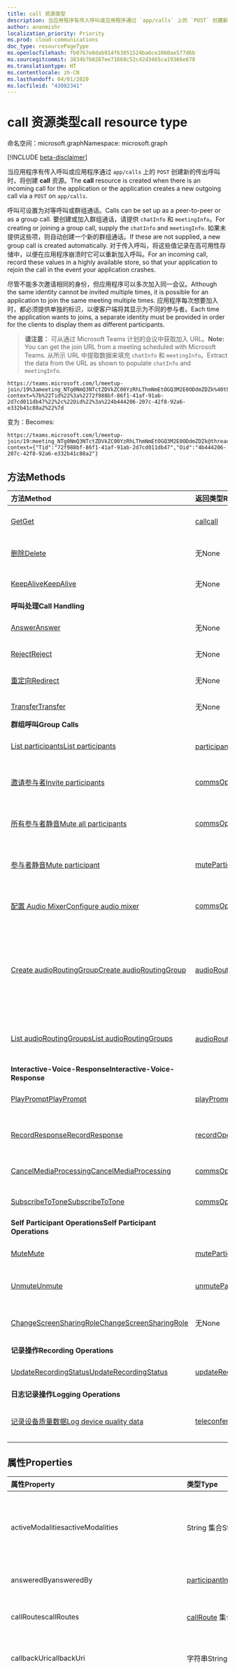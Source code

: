 ```yaml
---
title: call 资源类型
description: 当应用程序有传入呼叫或应用程序通过 `app/calls` 上的 `POST` 创建新的传出呼叫时，将创建 **call** 资源。
author: ananmishr
localization_priority: Priority
ms.prod: cloud-communications
doc_type: resourcePageType
ms.openlocfilehash: fb0767e0dab914f63051524ba6ce2860ae577d6b
ms.sourcegitcommit: 3834b7b0287ee71668c52c42d3465ca19366e678
ms.translationtype: HT
ms.contentlocale: zh-CN
ms.lasthandoff: 04/01/2020
ms.locfileid: "43082341"
---
```

# <a name="call-resource-type"></a><span data-ttu-id="5d5e5-103">call 资源类型</span><span class="sxs-lookup"><span data-stu-id="5d5e5-103">call resource type</span></span>

<span data-ttu-id="5d5e5-104">命名空间：microsoft.graph</span><span class="sxs-lookup"><span data-stu-id="5d5e5-104">Namespace: microsoft.graph</span></span>

[!INCLUDE [beta-disclaimer](../../includes/beta-disclaimer.md)]

<span data-ttu-id="5d5e5-105">当应用程序有传入呼叫或应用程序通过 `app/calls` 上的 `POST` 创建新的传出呼叫时，将创建 **call** 资源。</span><span class="sxs-lookup"><span data-stu-id="5d5e5-105">The **call** resource is created when there is an incoming call for the application or the application creates a new outgoing call via a `POST` on `app/calls`.</span></span>

<span data-ttu-id="5d5e5-106">呼叫可设置为对等呼叫或群组通话。</span><span class="sxs-lookup"><span data-stu-id="5d5e5-106">Calls can be set up as a peer-to-peer or as a group call.</span></span> <span data-ttu-id="5d5e5-107">要创建或加入群组通话，请提供 `chatInfo` 和 `meetingInfo`。</span><span class="sxs-lookup"><span data-stu-id="5d5e5-107">For creating or joining a group call, supply the `chatInfo` and `meetingInfo`.</span></span> <span data-ttu-id="5d5e5-108">如果未提供这些项，则自动创建一个新的群组通话。</span><span class="sxs-lookup"><span data-stu-id="5d5e5-108">If these are not supplied, a new group call is created automatically.</span></span> <span data-ttu-id="5d5e5-109">对于传入呼叫，将这些值记录在高可用性存储中，以便在应用程序崩溃时它可以重新加入呼叫。</span><span class="sxs-lookup"><span data-stu-id="5d5e5-109">For an incoming call, record these values in a highly available store, so that your application to rejoin the call in the event your application crashes.</span></span>

<span data-ttu-id="5d5e5-110">尽管不能多次邀请相同的身份，但应用程序可以多次加入同一会议。</span><span class="sxs-lookup"><span data-stu-id="5d5e5-110">Although the same identity cannot be invited multiple times, it is possible for an application to join the same meeting multiple times.</span></span> <span data-ttu-id="5d5e5-111">应用程序每次想要加入时，都必须提供单独的标识，以便客户端将其显示为不同的参与者。</span><span class="sxs-lookup"><span data-stu-id="5d5e5-111">Each time the application wants to joins, a separate identity must be provided in order for the clients to display them as different participants.</span></span>

> <span data-ttu-id="5d5e5-112">**请注意：** 可从通过 Microsoft Teams 计划的会议中获取加入 URL。</span><span class="sxs-lookup"><span data-stu-id="5d5e5-112">**Note:** You can get the join URL from a meeting scheduled with Microsoft Teams.</span></span> <span data-ttu-id="5d5e5-113">从所示 URL 中提取数据来填充 `chatInfo` 和 `meetingInfo`。</span><span class="sxs-lookup"><span data-stu-id="5d5e5-113">Extract the data from the URL as shown to populate `chatInfo` and `meetingInfo`.</span></span>

```http
https://teams.microsoft.com/l/meetup-join/19%3ameeting_NTg0NmQ3NTctZDVkZC00YzRhLThmNmEtOGQ3M2E0ODdmZDZk%40thread.v2/0?context=%7b%22Tid%22%3a%2272f988bf-86f1-41af-91ab-2d7cd011db47%22%2c%22Oid%22%3a%224b444206-207c-42f8-92a6-e332b41c88a2%22%7d
```
<span data-ttu-id="5d5e5-114">变为：</span><span class="sxs-lookup"><span data-stu-id="5d5e5-114">Becomes:</span></span>
```
https://teams.microsoft.com/l/meetup-join/19:meeting_NTg0NmQ3NTctZDVkZC00YzRhLThmNmEtOGQ3M2E0ODdmZDZk@thread.v2/0?context={"Tid":"72f988bf-86f1-41af-91ab-2d7cd011db47","Oid":"4b444206-207c-42f8-92a6-e332b41c88a2"}
```


## <a name="methods"></a><span data-ttu-id="5d5e5-115">方法</span><span class="sxs-lookup"><span data-stu-id="5d5e5-115">Methods</span></span>

| <span data-ttu-id="5d5e5-116">方法</span><span class="sxs-lookup"><span data-stu-id="5d5e5-116">Method</span></span>                                                             | <span data-ttu-id="5d5e5-117">返回类型</span><span class="sxs-lookup"><span data-stu-id="5d5e5-117">Return Type</span></span>                                                 | <span data-ttu-id="5d5e5-118">说明</span><span class="sxs-lookup"><span data-stu-id="5d5e5-118">Description</span></span>                                                                     |
|:-------------------------------------------------------------------|:------------------------------------------------------------|:--------------------------------------------------------------------------------|
| [<span data-ttu-id="5d5e5-119">Get</span><span class="sxs-lookup"><span data-stu-id="5d5e5-119">Get</span></span>](../api/call-get.md)                                     | [<span data-ttu-id="5d5e5-120">call</span><span class="sxs-lookup"><span data-stu-id="5d5e5-120">call</span></span>](call.md)                                             | <span data-ttu-id="5d5e5-121">读取 **call** 对象的属性。</span><span class="sxs-lookup"><span data-stu-id="5d5e5-121">Read properties of the **call** object.</span></span>                                         |
| [<span data-ttu-id="5d5e5-122">删除</span><span class="sxs-lookup"><span data-stu-id="5d5e5-122">Delete</span></span>](../api/call-delete.md)                                    | <span data-ttu-id="5d5e5-123">无</span><span class="sxs-lookup"><span data-stu-id="5d5e5-123">None</span></span>                                                            | <span data-ttu-id="5d5e5-124">删除或挂断活动**呼叫**。</span><span class="sxs-lookup"><span data-stu-id="5d5e5-124">Delete or Hang-up an active **call**.</span></span>                                           |
| [<span data-ttu-id="5d5e5-125">KeepAlive</span><span class="sxs-lookup"><span data-stu-id="5d5e5-125">KeepAlive</span></span>](../api/call-keepalive.md)                             | <span data-ttu-id="5d5e5-126">无</span><span class="sxs-lookup"><span data-stu-id="5d5e5-126">None</span></span>                                                  | <span data-ttu-id="5d5e5-127">确保通话不中断。</span><span class="sxs-lookup"><span data-stu-id="5d5e5-127">Ensure that the call remains active.</span></span>
| <span data-ttu-id="5d5e5-128">**呼叫处理**</span><span class="sxs-lookup"><span data-stu-id="5d5e5-128">**Call Handling**</span></span>                                                  |                                                        |                                                                                 |
| [<span data-ttu-id="5d5e5-129">Answer</span><span class="sxs-lookup"><span data-stu-id="5d5e5-129">Answer</span></span>](../api/call-answer.md)                                    | <span data-ttu-id="5d5e5-130">无</span><span class="sxs-lookup"><span data-stu-id="5d5e5-130">None</span></span>                                                            | <span data-ttu-id="5d5e5-131">应答传入呼叫。</span><span class="sxs-lookup"><span data-stu-id="5d5e5-131">Answer an incoming call.</span></span>                                                        |
| [<span data-ttu-id="5d5e5-132">Reject</span><span class="sxs-lookup"><span data-stu-id="5d5e5-132">Reject</span></span>](../api/call-reject.md)                                    | <span data-ttu-id="5d5e5-133">无</span><span class="sxs-lookup"><span data-stu-id="5d5e5-133">None</span></span>                                                            | <span data-ttu-id="5d5e5-134">拒绝传入呼叫。</span><span class="sxs-lookup"><span data-stu-id="5d5e5-134">Reject an incoming call.</span></span>                                                        |
| [<span data-ttu-id="5d5e5-135">重定向</span><span class="sxs-lookup"><span data-stu-id="5d5e5-135">Redirect</span></span>](../api/call-redirect.md)                                | <span data-ttu-id="5d5e5-136">无</span><span class="sxs-lookup"><span data-stu-id="5d5e5-136">None</span></span>                                                            | <span data-ttu-id="5d5e5-137">重定向传入呼叫。</span><span class="sxs-lookup"><span data-stu-id="5d5e5-137">Redirect an incoming call.</span></span>                                                      |
| [<span data-ttu-id="5d5e5-138">Transfer</span><span class="sxs-lookup"><span data-stu-id="5d5e5-138">Transfer</span></span>](../api/call-transfer.md)                                | <span data-ttu-id="5d5e5-139">无</span><span class="sxs-lookup"><span data-stu-id="5d5e5-139">None</span></span>                                                            | <span data-ttu-id="5d5e5-140">转接呼叫</span><span class="sxs-lookup"><span data-stu-id="5d5e5-140">Transfer a call</span></span>                                                                 |
| <span data-ttu-id="5d5e5-141">**群组呼叫**</span><span class="sxs-lookup"><span data-stu-id="5d5e5-141">**Group Calls**</span></span>                                                    |                                                             |                                                                            |
| [<span data-ttu-id="5d5e5-142">List participants</span><span class="sxs-lookup"><span data-stu-id="5d5e5-142">List participants</span></span>](../api/call-list-participants.md)              | <span data-ttu-id="5d5e5-143">[participant](participant.md) 集合</span><span class="sxs-lookup"><span data-stu-id="5d5e5-143">[participant](participant.md) collection</span></span>                    | <span data-ttu-id="5d5e5-144">获取参与者对象集合。</span><span class="sxs-lookup"><span data-stu-id="5d5e5-144">Get a participant object collection.</span></span>                                            |
| [<span data-ttu-id="5d5e5-145">邀请参与者</span><span class="sxs-lookup"><span data-stu-id="5d5e5-145">Invite participants</span></span>](../api/participant-invite.md)                | [<span data-ttu-id="5d5e5-146">commsOperation</span><span class="sxs-lookup"><span data-stu-id="5d5e5-146">commsOperation</span></span>](commsoperation.md)                         | <span data-ttu-id="5d5e5-147">邀请参与者加入活动呼叫。</span><span class="sxs-lookup"><span data-stu-id="5d5e5-147">Invite participants to the active call.</span></span>                                         |
| [<span data-ttu-id="5d5e5-148">所有参与者静音</span><span class="sxs-lookup"><span data-stu-id="5d5e5-148">Mute all participants</span></span>](../api/participant-muteall.md)             | [<span data-ttu-id="5d5e5-149">commsOperation</span><span class="sxs-lookup"><span data-stu-id="5d5e5-149">commsOperation</span></span>](commsoperation.md)                         | <span data-ttu-id="5d5e5-150">将呼叫中的所有参与者设为静音。</span><span class="sxs-lookup"><span data-stu-id="5d5e5-150">Mute all participants in the call.</span></span>                                              |
| [<span data-ttu-id="5d5e5-151">参与者静音</span><span class="sxs-lookup"><span data-stu-id="5d5e5-151">Mute participant</span></span>](../api/participant-mute.md)                     | [<span data-ttu-id="5d5e5-152">muteParticipantOperation</span><span class="sxs-lookup"><span data-stu-id="5d5e5-152">muteParticipantOperation</span></span>](muteparticipantoperation.md)     | <span data-ttu-id="5d5e5-153">群组通话中参与者静音。</span><span class="sxs-lookup"><span data-stu-id="5d5e5-153">Mute a participant in the group call.</span></span>                                           |
| [<span data-ttu-id="5d5e5-154">配置 Audio Mixer</span><span class="sxs-lookup"><span data-stu-id="5d5e5-154">Configure audio mixer</span></span>](../api/participant-configuremixer.md)      | [<span data-ttu-id="5d5e5-155">commsOperation</span><span class="sxs-lookup"><span data-stu-id="5d5e5-155">commsOperation</span></span>](commsoperation.md)                         | <span data-ttu-id="5d5e5-156">在多方对话中配置音频。</span><span class="sxs-lookup"><span data-stu-id="5d5e5-156">Configure audio in multiparty conversation.</span></span>                                     |
| [<span data-ttu-id="5d5e5-157">Create audioRoutingGroup</span><span class="sxs-lookup"><span data-stu-id="5d5e5-157">Create audioRoutingGroup</span></span>](../api/call-post-audioroutinggroups.md) | [<span data-ttu-id="5d5e5-158">audioRoutingGroup</span><span class="sxs-lookup"><span data-stu-id="5d5e5-158">audioRoutingGroup</span></span>](audioroutinggroup.md)                   | <span data-ttu-id="5d5e5-159">通过发布到 audioRoutingGroups 集合创建一个新的 audioRoutingGroup。</span><span class="sxs-lookup"><span data-stu-id="5d5e5-159">Create a new audioRoutingGroup by posting to the audioRoutingGroups collection.</span></span> |
| [<span data-ttu-id="5d5e5-160">List audioRoutingGroups</span><span class="sxs-lookup"><span data-stu-id="5d5e5-160">List audioRoutingGroups</span></span>](../api/call-list-audioroutinggroups.md)  | <span data-ttu-id="5d5e5-161">[audioRoutingGroup](audioroutinggroup.md) 集合</span><span class="sxs-lookup"><span data-stu-id="5d5e5-161">[audioRoutingGroup](audioroutinggroup.md) collection</span></span>        | <span data-ttu-id="5d5e5-162">获取 audioRoutingGroup 对象集合。</span><span class="sxs-lookup"><span data-stu-id="5d5e5-162">Get a audioRoutingGroup object collection.</span></span>                                      |
| <span data-ttu-id="5d5e5-163">**Interactive-Voice-Response**</span><span class="sxs-lookup"><span data-stu-id="5d5e5-163">**Interactive-Voice-Response**</span></span>                                     |                                                             |                                                                                 |
| [<span data-ttu-id="5d5e5-164">PlayPrompt</span><span class="sxs-lookup"><span data-stu-id="5d5e5-164">PlayPrompt</span></span>](../api/call-playprompt.md)                            | [<span data-ttu-id="5d5e5-165">playPromptOperation</span><span class="sxs-lookup"><span data-stu-id="5d5e5-165">playPromptOperation</span></span>](playpromptoperation.md)               | <span data-ttu-id="5d5e5-166">在呼叫中播放提示。</span><span class="sxs-lookup"><span data-stu-id="5d5e5-166">Play prompt in the call.</span></span>                                                        |
| [<span data-ttu-id="5d5e5-167">RecordResponse</span><span class="sxs-lookup"><span data-stu-id="5d5e5-167">RecordResponse</span></span>](../api/call-record.md)                            | [<span data-ttu-id="5d5e5-168">recordOperation</span><span class="sxs-lookup"><span data-stu-id="5d5e5-168">recordOperation</span></span>](recordoperation.md)                       | <span data-ttu-id="5d5e5-169">录制来自呼叫方的简短音频回复。</span><span class="sxs-lookup"><span data-stu-id="5d5e5-169">Records a short audio response from the caller.</span></span>                                        |
| [<span data-ttu-id="5d5e5-170">CancelMediaProcessing</span><span class="sxs-lookup"><span data-stu-id="5d5e5-170">CancelMediaProcessing</span></span>](../api/call-cancelmediaprocessing.md)      | [<span data-ttu-id="5d5e5-171">commsOperation</span><span class="sxs-lookup"><span data-stu-id="5d5e5-171">commsOperation</span></span>](commsoperation.md)                         | <span data-ttu-id="5d5e5-172">取消媒体处理。</span><span class="sxs-lookup"><span data-stu-id="5d5e5-172">Cancel media processing.</span></span>                                                        |
| [<span data-ttu-id="5d5e5-173">SubscribeToTone</span><span class="sxs-lookup"><span data-stu-id="5d5e5-173">SubscribeToTone</span></span>](../api/call-subscribetotone.md)                  | [<span data-ttu-id="5d5e5-174">commsOperation</span><span class="sxs-lookup"><span data-stu-id="5d5e5-174">commsOperation</span></span>](commsoperation.md)                         | <span data-ttu-id="5d5e5-175">订阅 DTMF 音。</span><span class="sxs-lookup"><span data-stu-id="5d5e5-175">Subscribe to DTMF tones.</span></span>                                                        |
| <span data-ttu-id="5d5e5-176">**Self Participant Operations**</span><span class="sxs-lookup"><span data-stu-id="5d5e5-176">**Self Participant Operations**</span></span>                                    |                                                             |                                                                                 |
| [<span data-ttu-id="5d5e5-177">Mute</span><span class="sxs-lookup"><span data-stu-id="5d5e5-177">Mute</span></span>](../api/call-mute.md)                                        | [<span data-ttu-id="5d5e5-178">muteParticipantOperation</span><span class="sxs-lookup"><span data-stu-id="5d5e5-178">muteParticipantOperation</span></span>](muteparticipantoperation.md)     | <span data-ttu-id="5d5e5-179">在呼叫中将自己设为静音。</span><span class="sxs-lookup"><span data-stu-id="5d5e5-179">Mute self in the call.</span></span>                                                          |
| [<span data-ttu-id="5d5e5-180">Unmute</span><span class="sxs-lookup"><span data-stu-id="5d5e5-180">Unmute</span></span>](../api/call-unmute.md)                                    | [<span data-ttu-id="5d5e5-181">unmuteParticipantOperation</span><span class="sxs-lookup"><span data-stu-id="5d5e5-181">unmuteParticipantOperation</span></span>](unmuteparticipantoperation.md) | <span data-ttu-id="5d5e5-182">在呼叫中将自己取消静音。</span><span class="sxs-lookup"><span data-stu-id="5d5e5-182">Unmute self in the call.</span></span>                                                        |
| [<span data-ttu-id="5d5e5-183">ChangeScreenSharingRole</span><span class="sxs-lookup"><span data-stu-id="5d5e5-183">ChangeScreenSharingRole</span></span>](../api/call-changescreensharingrole.md)  | <span data-ttu-id="5d5e5-184">无</span><span class="sxs-lookup"><span data-stu-id="5d5e5-184">None</span></span>                                                        | <span data-ttu-id="5d5e5-185">在呼叫中开始和停止共享屏幕。</span><span class="sxs-lookup"><span data-stu-id="5d5e5-185">Start and stop sharing screen in the call.</span></span>                                      |
| <span data-ttu-id="5d5e5-186">**记录操作**</span><span class="sxs-lookup"><span data-stu-id="5d5e5-186">**Recording Operations**</span></span>                                           |                                                             |                                              |
| [<span data-ttu-id="5d5e5-187">UpdateRecordingStatus</span><span class="sxs-lookup"><span data-stu-id="5d5e5-187">UpdateRecordingStatus</span></span>](../api/call-updaterecordingstatus.md)      | [<span data-ttu-id="5d5e5-188">updateRecordingStatusOperation</span><span class="sxs-lookup"><span data-stu-id="5d5e5-188">updateRecordingStatusOperation</span></span>](updateRecordingStatusOperation.md)               | <span data-ttu-id="5d5e5-189">更新记录状态。</span><span class="sxs-lookup"><span data-stu-id="5d5e5-189">Updates the recording status.</span></span>                      |
| <span data-ttu-id="5d5e5-190">**日志记录操作**</span><span class="sxs-lookup"><span data-stu-id="5d5e5-190">**Logging Operations**</span></span>                                           |                                                             |                                              |
| [<span data-ttu-id="5d5e5-191">记录设备质量数据</span><span class="sxs-lookup"><span data-stu-id="5d5e5-191">Log device quality data</span></span>](../api/call-logteleconferencedevicequality.md)| [<span data-ttu-id="5d5e5-192">teleconferenceDeviceQuality</span><span class="sxs-lookup"><span data-stu-id="5d5e5-192">teleconferenceDeviceQuality</span></span>](teleconferencedevicequality.md) | <span data-ttu-id="5d5e5-193">记录视频电话会议设备质量数据。</span><span class="sxs-lookup"><span data-stu-id="5d5e5-193">Log video teleconferencing device quality data.</span></span>|

## <a name="properties"></a><span data-ttu-id="5d5e5-194">属性</span><span class="sxs-lookup"><span data-stu-id="5d5e5-194">Properties</span></span>

| <span data-ttu-id="5d5e5-195">属性</span><span class="sxs-lookup"><span data-stu-id="5d5e5-195">Property</span></span>            | <span data-ttu-id="5d5e5-196">类型</span><span class="sxs-lookup"><span data-stu-id="5d5e5-196">Type</span></span>                                                                                                   | <span data-ttu-id="5d5e5-197">说明</span><span class="sxs-lookup"><span data-stu-id="5d5e5-197">Description</span></span>                                                                                                                                                                                         |
| :------------------ | :------------------------------------------------------------------------------------------------------| :-------------------------------------------------------------------------------------------------------------------------------------------------------------------------------------------------- |
| <span data-ttu-id="5d5e5-198">activeModalities</span><span class="sxs-lookup"><span data-stu-id="5d5e5-198">activeModalities</span></span>    | <span data-ttu-id="5d5e5-199">String 集合</span><span class="sxs-lookup"><span data-stu-id="5d5e5-199">String Collection</span></span>                                                                                      | <span data-ttu-id="5d5e5-200">活动模态的列表。</span><span class="sxs-lookup"><span data-stu-id="5d5e5-200">The list of active modalities.</span></span> <span data-ttu-id="5d5e5-201">可取值为：`unknown`、`audio`、`video`、`videoBasedScreenSharing`、`data`。</span><span class="sxs-lookup"><span data-stu-id="5d5e5-201">Possible values are: `unknown`, `audio`, `video`, `videoBasedScreenSharing`, `data`.</span></span> <span data-ttu-id="5d5e5-202">只读。</span><span class="sxs-lookup"><span data-stu-id="5d5e5-202">Read-only.</span></span>                                                    |
| <span data-ttu-id="5d5e5-203">answeredBy</span><span class="sxs-lookup"><span data-stu-id="5d5e5-203">answeredBy</span></span>          | [<span data-ttu-id="5d5e5-204">participantInfo</span><span class="sxs-lookup"><span data-stu-id="5d5e5-204">participantInfo</span></span>](participantinfo.md)                                                                  | <span data-ttu-id="5d5e5-205">已应答呼叫的参与者。</span><span class="sxs-lookup"><span data-stu-id="5d5e5-205">The participant that answered the call.</span></span> <span data-ttu-id="5d5e5-206">只读。</span><span class="sxs-lookup"><span data-stu-id="5d5e5-206">Read-only.</span></span>                                                                                                                                |
| <span data-ttu-id="5d5e5-207">callRoutes</span><span class="sxs-lookup"><span data-stu-id="5d5e5-207">callRoutes</span></span>          | <span data-ttu-id="5d5e5-208">[callRoute](callroute.md) 集合</span><span class="sxs-lookup"><span data-stu-id="5d5e5-208">[callRoute](callroute.md) collection</span></span>                                                                   | <span data-ttu-id="5d5e5-209">有关如何重定向呼叫的路由信息。</span><span class="sxs-lookup"><span data-stu-id="5d5e5-209">The routing information on how the call was retargeted.</span></span> <span data-ttu-id="5d5e5-210">只读。</span><span class="sxs-lookup"><span data-stu-id="5d5e5-210">Read-only.</span></span>                                                                                                                |
| <span data-ttu-id="5d5e5-211">callbackUri</span><span class="sxs-lookup"><span data-stu-id="5d5e5-211">callbackUri</span></span>         | <span data-ttu-id="5d5e5-212">字符串</span><span class="sxs-lookup"><span data-stu-id="5d5e5-212">String</span></span>                                                                                                 | <span data-ttu-id="5d5e5-213">用于传递回调的回调 URL。</span><span class="sxs-lookup"><span data-stu-id="5d5e5-213">The callback URL on which callbacks will be delivered.</span></span> <span data-ttu-id="5d5e5-214">必须是 `https`。</span><span class="sxs-lookup"><span data-stu-id="5d5e5-214">Must be `https`.</span></span>                                                                                                                               |
| <span data-ttu-id="5d5e5-215">callChainId</span><span class="sxs-lookup"><span data-stu-id="5d5e5-215">callChainId</span></span>         | <span data-ttu-id="5d5e5-216">String</span><span class="sxs-lookup"><span data-stu-id="5d5e5-216">String</span></span>                                                                                                 | <span data-ttu-id="5d5e5-217">一个针对会议中所有参与者的通话的唯一标识符，或一个针对 P2P 通话中两位参与者的通话的唯一标识符。</span><span class="sxs-lookup"><span data-stu-id="5d5e5-217">A unique identifier for all the participant calls in a conference or a unique identifier for two participant calls in a P2P call.</span></span>  <span data-ttu-id="5d5e5-218">需要从 `Microsoft.Graph.Call.CallChainId` 复制它。</span><span class="sxs-lookup"><span data-stu-id="5d5e5-218">This needs to be copied over from `Microsoft.Graph.Call.CallChainId`.</span></span> |
| <span data-ttu-id="5d5e5-219">chatInfo</span><span class="sxs-lookup"><span data-stu-id="5d5e5-219">chatInfo</span></span>            | [<span data-ttu-id="5d5e5-220">chatInfo</span><span class="sxs-lookup"><span data-stu-id="5d5e5-220">chatInfo</span></span>](chatinfo.md)                                                                                | <span data-ttu-id="5d5e5-221">聊天信息。</span><span class="sxs-lookup"><span data-stu-id="5d5e5-221">The chat information.</span></span> <span data-ttu-id="5d5e5-222">会议情境所需的信息。</span><span class="sxs-lookup"><span data-stu-id="5d5e5-222">Required information for meeting scenarios.</span></span>                                                                                                                                |
| <span data-ttu-id="5d5e5-223">direction</span><span class="sxs-lookup"><span data-stu-id="5d5e5-223">direction</span></span>           | <span data-ttu-id="5d5e5-224">String</span><span class="sxs-lookup"><span data-stu-id="5d5e5-224">String</span></span>                                                                                                 | <span data-ttu-id="5d5e5-225">呼叫的方向。</span><span class="sxs-lookup"><span data-stu-id="5d5e5-225">The direction of the call.</span></span> <span data-ttu-id="5d5e5-226">可取值为 `incoming` 或 `outgoing`。</span><span class="sxs-lookup"><span data-stu-id="5d5e5-226">The possible value are `incoming` or `outgoing`.</span></span> <span data-ttu-id="5d5e5-227">只读。</span><span class="sxs-lookup"><span data-stu-id="5d5e5-227">Read-only.</span></span>                                                                                            |
| <span data-ttu-id="5d5e5-228">id</span><span class="sxs-lookup"><span data-stu-id="5d5e5-228">id</span></span>                  | <span data-ttu-id="5d5e5-229">字符串</span><span class="sxs-lookup"><span data-stu-id="5d5e5-229">String</span></span>                                                                                                 | <span data-ttu-id="5d5e5-230">来电显示。只读。</span><span class="sxs-lookup"><span data-stu-id="5d5e5-230">The call id. Read-only.</span></span>                                                                                                                                                                        |
| <span data-ttu-id="5d5e5-231">incomingContext</span><span class="sxs-lookup"><span data-stu-id="5d5e5-231">incomingContext</span></span>     | [<span data-ttu-id="5d5e5-232">incomingContext</span><span class="sxs-lookup"><span data-stu-id="5d5e5-232">incomingContext</span></span>](incomingcontext.md)                                                                  | <span data-ttu-id="5d5e5-233">与来电相关的上下文。</span><span class="sxs-lookup"><span data-stu-id="5d5e5-233">The context associated with an incoming call.</span></span> <span data-ttu-id="5d5e5-234">只读。</span><span class="sxs-lookup"><span data-stu-id="5d5e5-234">Read-only.</span></span> <span data-ttu-id="5d5e5-235">由服务器生成。</span><span class="sxs-lookup"><span data-stu-id="5d5e5-235">Server generated.</span></span>                                                                                                                                |
| <span data-ttu-id="5d5e5-236">mediaConfig</span><span class="sxs-lookup"><span data-stu-id="5d5e5-236">mediaConfig</span></span>         | <span data-ttu-id="5d5e5-237">[appHostedMediaConfig](apphostedmediaconfig.md) 或 [serviceHostedMediaConfig](servicehostedmediaconfig.md)</span><span class="sxs-lookup"><span data-stu-id="5d5e5-237">[appHostedMediaConfig](apphostedmediaconfig.md) or [serviceHostedMediaConfig](servicehostedmediaconfig.md)</span></span> | <span data-ttu-id="5d5e5-238">媒体配置。</span><span class="sxs-lookup"><span data-stu-id="5d5e5-238">The media configuration.</span></span> <span data-ttu-id="5d5e5-239">创建对等呼叫或加入会议所需的信息。</span><span class="sxs-lookup"><span data-stu-id="5d5e5-239">Required information for creating peer to peer calls or joining meetings.</span></span>                                                                        |
| <span data-ttu-id="5d5e5-240">mediaState</span><span class="sxs-lookup"><span data-stu-id="5d5e5-240">mediaState</span></span>          | [<span data-ttu-id="5d5e5-241">callMediaState</span><span class="sxs-lookup"><span data-stu-id="5d5e5-241">callMediaState</span></span>](callmediastate.md)                                                                    | <span data-ttu-id="5d5e5-242">只读。</span><span class="sxs-lookup"><span data-stu-id="5d5e5-242">Read-only.</span></span> <span data-ttu-id="5d5e5-243">通话媒体状态。</span><span class="sxs-lookup"><span data-stu-id="5d5e5-243">The call media state.</span></span> |
| <span data-ttu-id="5d5e5-244">meetingCapability</span><span class="sxs-lookup"><span data-stu-id="5d5e5-244">meetingCapability</span></span>   | [<span data-ttu-id="5d5e5-245">meetingCapability</span><span class="sxs-lookup"><span data-stu-id="5d5e5-245">meetingCapability</span></span>](meetingcapability.md)                                                              | <span data-ttu-id="5d5e5-246">包含会议功能。</span><span class="sxs-lookup"><span data-stu-id="5d5e5-246">Contains the capabilities of a meeting.</span></span> <span data-ttu-id="5d5e5-247">只读。</span><span class="sxs-lookup"><span data-stu-id="5d5e5-247">Read-only.</span></span>                                                                                                       |
| <span data-ttu-id="5d5e5-248">meetingInfo</span><span class="sxs-lookup"><span data-stu-id="5d5e5-248">meetingInfo</span></span>         | <span data-ttu-id="5d5e5-249">[organizerMeetingInfo](organizermeetinginfo.md) 或 [tokenMeetingInfo](tokenmeetinginfo.md)</span><span class="sxs-lookup"><span data-stu-id="5d5e5-249">[organizerMeetingInfo](organizermeetinginfo.md) or [tokenMeetingInfo](tokenmeetinginfo.md)</span></span>             | <span data-ttu-id="5d5e5-250">会议信息。</span><span class="sxs-lookup"><span data-stu-id="5d5e5-250">The meeting information.</span></span> <span data-ttu-id="5d5e5-251">会议情境所需的信息。</span><span class="sxs-lookup"><span data-stu-id="5d5e5-251">Required information for meeting scenarios.</span></span>                                                                                                              |
| <span data-ttu-id="5d5e5-252">myParticipantId</span><span class="sxs-lookup"><span data-stu-id="5d5e5-252">myParticipantId</span></span>     | <span data-ttu-id="5d5e5-253">String</span><span class="sxs-lookup"><span data-stu-id="5d5e5-253">String</span></span>                                                                                                 | <span data-ttu-id="5d5e5-254">只读。</span><span class="sxs-lookup"><span data-stu-id="5d5e5-254">Read-only.</span></span>                                                                                                                                                                        |
| <span data-ttu-id="5d5e5-255">requestedModalities</span><span class="sxs-lookup"><span data-stu-id="5d5e5-255">requestedModalities</span></span> | <span data-ttu-id="5d5e5-256">String 集合</span><span class="sxs-lookup"><span data-stu-id="5d5e5-256">String collection</span></span>                                                                                      | <span data-ttu-id="5d5e5-257">请求模态的列表。</span><span class="sxs-lookup"><span data-stu-id="5d5e5-257">The list of requested modalities.</span></span> | <span data-ttu-id="5d5e5-258">可取值为：`unknown`、`audio`、`video`、`videoBasedScreenSharing`、`data`。</span><span class="sxs-lookup"><span data-stu-id="5d5e5-258">Possible values are: `unknown`, `audio`, `video`, `videoBasedScreenSharing`, `data`.</span></span>                                                                            |
| <span data-ttu-id="5d5e5-259">resultInfo</span><span class="sxs-lookup"><span data-stu-id="5d5e5-259">resultInfo</span></span>          | [<span data-ttu-id="5d5e5-260">resultInfo</span><span class="sxs-lookup"><span data-stu-id="5d5e5-260">resultInfo</span></span>](resultinfo.md)                                                                            | <span data-ttu-id="5d5e5-261">结果信息。</span><span class="sxs-lookup"><span data-stu-id="5d5e5-261">The result information.</span></span> <span data-ttu-id="5d5e5-262">例如，可以保留终止原因。</span><span class="sxs-lookup"><span data-stu-id="5d5e5-262">For example can hold termination reason.</span></span> <span data-ttu-id="5d5e5-263">只读。</span><span class="sxs-lookup"><span data-stu-id="5d5e5-263">Read-only.</span></span>                                                                                                        |
| <span data-ttu-id="5d5e5-264">ringingTimeoutInSeconds</span><span class="sxs-lookup"><span data-stu-id="5d5e5-264">ringingTimeoutInSeconds</span></span> | <span data-ttu-id="5d5e5-265">Int32</span><span class="sxs-lookup"><span data-stu-id="5d5e5-265">Int32</span></span>                                                                                              | <span data-ttu-id="5d5e5-266">传出对等呼叫的以秒为单位的响铃超时。</span><span class="sxs-lookup"><span data-stu-id="5d5e5-266">Ringing timeout in seconds for outgoing peer to peer calls.</span></span> <span data-ttu-id="5d5e5-267">此属性的最大值为 115 秒。</span><span class="sxs-lookup"><span data-stu-id="5d5e5-267">The max value for this attribute is 115 seconds.</span></span>                                                                                        |
| <span data-ttu-id="5d5e5-268">routingPolicies</span><span class="sxs-lookup"><span data-stu-id="5d5e5-268">routingPolicies</span></span>     | <span data-ttu-id="5d5e5-269">String collection</span><span class="sxs-lookup"><span data-stu-id="5d5e5-269">String collection</span></span>                                                                                      | <span data-ttu-id="5d5e5-270">此属性仅适用于对等呼叫。</span><span class="sxs-lookup"><span data-stu-id="5d5e5-270">This property is applicable for peer to peer calls only.</span></span> <span data-ttu-id="5d5e5-271">可取值为：`none`、`noMissedCall`、`disableForwardingExceptPhone`、`disableForwarding`、`preferSkypeForBusiness`。</span><span class="sxs-lookup"><span data-stu-id="5d5e5-271">Possible values are: `none`, `noMissedCall`, `disableForwardingExceptPhone`, `disableForwarding`, `preferSkypeForBusiness`.</span></span>                                                                                                   |
| <span data-ttu-id="5d5e5-272">source</span><span class="sxs-lookup"><span data-stu-id="5d5e5-272">source</span></span>              | [<span data-ttu-id="5d5e5-273">participantInfo</span><span class="sxs-lookup"><span data-stu-id="5d5e5-273">participantInfo</span></span>](participantinfo.md)                                                                  | <span data-ttu-id="5d5e5-274">呼叫的发起方。</span><span class="sxs-lookup"><span data-stu-id="5d5e5-274">The originator of the call.</span></span>                                                                                                                                                                         |
| <span data-ttu-id="5d5e5-275">state</span><span class="sxs-lookup"><span data-stu-id="5d5e5-275">state</span></span>               | <span data-ttu-id="5d5e5-276">String</span><span class="sxs-lookup"><span data-stu-id="5d5e5-276">String</span></span>                                                                                                 | <span data-ttu-id="5d5e5-277">呼叫状态。</span><span class="sxs-lookup"><span data-stu-id="5d5e5-277">The call state.</span></span> <span data-ttu-id="5d5e5-278">可取值为：`incoming`、`establishing`、`ringing`、`established`、`hold`、`transferring`、`transferAccepted`、`redirecting`、`terminating`、`terminated`。</span><span class="sxs-lookup"><span data-stu-id="5d5e5-278">Possible values are: `incoming`, `establishing`, `ringing`, `established`, `hold`, `transferring`, `transferAccepted`, `redirecting`, `terminating`, `terminated`.</span></span> <span data-ttu-id="5d5e5-279">只读。</span><span class="sxs-lookup"><span data-stu-id="5d5e5-279">Read-only.</span></span>                          |
| <span data-ttu-id="5d5e5-280">subject</span><span class="sxs-lookup"><span data-stu-id="5d5e5-280">subject</span></span>             | <span data-ttu-id="5d5e5-281">String</span><span class="sxs-lookup"><span data-stu-id="5d5e5-281">String</span></span>                                                                                                 | <span data-ttu-id="5d5e5-282">对话的主题。</span><span class="sxs-lookup"><span data-stu-id="5d5e5-282">The subject of the conversation.</span></span>                                                                                                                                                                    |
| <span data-ttu-id="5d5e5-283">targets</span><span class="sxs-lookup"><span data-stu-id="5d5e5-283">targets</span></span>             | <span data-ttu-id="5d5e5-284">[invitationParticipantInfo](participantinfo.md) 集合</span><span class="sxs-lookup"><span data-stu-id="5d5e5-284">[invitationParticipantInfo](participantinfo.md) collection</span></span>                                             | <span data-ttu-id="5d5e5-285">呼叫的目标。</span><span class="sxs-lookup"><span data-stu-id="5d5e5-285">The targets of the call.</span></span> <span data-ttu-id="5d5e5-286">创建对等呼叫所需的信息。</span><span class="sxs-lookup"><span data-stu-id="5d5e5-286">Required information for creating peer to peer call.</span></span>                                                                                                            |
| <span data-ttu-id="5d5e5-287">tenantId</span><span class="sxs-lookup"><span data-stu-id="5d5e5-287">tenantId</span></span>            | <span data-ttu-id="5d5e5-288">字符串</span><span class="sxs-lookup"><span data-stu-id="5d5e5-288">String</span></span>                                                                                                 | <span data-ttu-id="5d5e5-289">只读。</span><span class="sxs-lookup"><span data-stu-id="5d5e5-289">Read-only.</span></span> <span data-ttu-id="5d5e5-290">`tenantId` 在 Azure Active Directory 中。</span><span class="sxs-lookup"><span data-stu-id="5d5e5-290">`tenantId` in Azure Active Directory.</span></span>                                                                                                                        |
| <span data-ttu-id="5d5e5-291">terminationReason</span><span class="sxs-lookup"><span data-stu-id="5d5e5-291">terminationReason</span></span>   | <span data-ttu-id="5d5e5-292">String</span><span class="sxs-lookup"><span data-stu-id="5d5e5-292">String</span></span>                                                                                                 | <span data-ttu-id="5d5e5-293">只读。</span><span class="sxs-lookup"><span data-stu-id="5d5e5-293">Read-only.</span></span>                                                                                                                                                                       |
| <span data-ttu-id="5d5e5-294">toneInfo</span><span class="sxs-lookup"><span data-stu-id="5d5e5-294">toneInfo</span></span>            | [<span data-ttu-id="5d5e5-295">toneInfo</span><span class="sxs-lookup"><span data-stu-id="5d5e5-295">toneInfo</span></span>](toneinfo.md)                                                                                | <span data-ttu-id="5d5e5-296">只读。</span><span class="sxs-lookup"><span data-stu-id="5d5e5-296">Read-only.</span></span>                                                                                                                                                                        |

## <a name="relationships"></a><span data-ttu-id="5d5e5-297">关系</span><span class="sxs-lookup"><span data-stu-id="5d5e5-297">Relationships</span></span>

| <span data-ttu-id="5d5e5-298">关系</span><span class="sxs-lookup"><span data-stu-id="5d5e5-298">Relationship</span></span>        | <span data-ttu-id="5d5e5-299">类型</span><span class="sxs-lookup"><span data-stu-id="5d5e5-299">Type</span></span>                                                 | <span data-ttu-id="5d5e5-300">说明</span><span class="sxs-lookup"><span data-stu-id="5d5e5-300">Description</span></span>                                                         |
|:--------------------|:-----------------------------------------------------|:--------------------------------------------------------------------|
| <span data-ttu-id="5d5e5-301">audioRoutingGroups</span><span class="sxs-lookup"><span data-stu-id="5d5e5-301">audioRoutingGroups</span></span>  | <span data-ttu-id="5d5e5-302">[audioRoutingGroup](audioroutinggroup.md) 集合</span><span class="sxs-lookup"><span data-stu-id="5d5e5-302">[audioRoutingGroup](audioroutinggroup.md) collection</span></span> | <span data-ttu-id="5d5e5-303">只读。</span><span class="sxs-lookup"><span data-stu-id="5d5e5-303">Read-only.</span></span> <span data-ttu-id="5d5e5-304">可为 NULL。</span><span class="sxs-lookup"><span data-stu-id="5d5e5-304">Nullable.</span></span>                                                |
| <span data-ttu-id="5d5e5-305">operations</span><span class="sxs-lookup"><span data-stu-id="5d5e5-305">operations</span></span>          | <span data-ttu-id="5d5e5-306">[commsOperation](commsoperation.md) 集合</span><span class="sxs-lookup"><span data-stu-id="5d5e5-306">[commsOperation](commsoperation.md) collection</span></span>       | <span data-ttu-id="5d5e5-p123">只读。可为空。</span><span class="sxs-lookup"><span data-stu-id="5d5e5-p123">Read-only. Nullable.</span></span>                                                |
| <span data-ttu-id="5d5e5-309">participants</span><span class="sxs-lookup"><span data-stu-id="5d5e5-309">participants</span></span>        | <span data-ttu-id="5d5e5-310">[participant](participant.md) 集合</span><span class="sxs-lookup"><span data-stu-id="5d5e5-310">[participant](participant.md) collection</span></span>             | <span data-ttu-id="5d5e5-p124">只读。可为空。</span><span class="sxs-lookup"><span data-stu-id="5d5e5-p124">Read-only. Nullable.</span></span>                                                |

## <a name="json-representation"></a><span data-ttu-id="5d5e5-313">JSON 表示形式</span><span class="sxs-lookup"><span data-stu-id="5d5e5-313">JSON representation</span></span>

<span data-ttu-id="5d5e5-314">下面是资源的 JSON 表示形式。</span><span class="sxs-lookup"><span data-stu-id="5d5e5-314">The following is a JSON representation of the resource.</span></span>

<!-- {
  "blockType": "resource",
  "optionalProperties": [
    "activeModalities",
    "answeredBy",
    "callRoutes",
    "callChainId",
    "chatInfo",
    "direction",
    "id",
    "incomingContext",
    "mediaState",
    "meetingCapability",
    "meetingInfo",
    "myParticipantId",
    "replacesContext",
    "resultInfo",
    "ringingTimeoutInSeconds",
    "routingPolicies",
    "state",
    "source",
    "subject",
    "targets",
    "tenantId",
    "terminationReason",
    "toneInfo"
  ],
  "keyProperty":"id",
  "@odata.type": "microsoft.graph.call"
}-->
```json
{
  "activeModalities": ["unknown | audio | video | videoBasedScreenSharing | data"],
  "answeredBy": {"@odata.type": "#microsoft.graph.participantInfo"},
  "callRoutes": [{"@odata.type": "#microsoft.graph.callRoute"}],
  "callbackUri": "String",
  "callChainId": "String",
  "chatInfo": {"@odata.type": "#microsoft.graph.chatInfo"},
  "direction": "incoming | outgoing",
  "id": "String (identifier)",
  "incomingContext": {"@odata.type": "#microsoft.graph.incomingContext"},
  "mediaConfig": {"@odata.type": "#microsoft.graph.mediaConfig"},
  "mediaState": {"@odata.type": "#microsoft.graph.callMediaState"},
  "meetingCapability": {"@odata.type": "#microsoft.graph.meetingCapability"},
  "meetingInfo": {"@odata.type": "#microsoft.graph.meetingInfo"},
  "myParticipantId": "String",
  "replacesContext": "String",
  "requestedModalities": ["unknown | audio | video | videoBasedScreenSharing | data"],
  "resultInfo": {"@odata.type": "#microsoft.graph.resultInfo"},
  "ringingTimeoutInSeconds": 99,
  "routingPolicies": ["none | noMissedCall | disableForwardingExceptPhone | disableForwarding | preferSkypeForBusiness"],
  "source": {"@odata.type": "#microsoft.graph.participantInfo"},
  "state": "incoming | establishing | ringing | established | hold | transferring | transferAccepted | redirecting | terminating | terminated",
  "subject": "String",
  "targets": [{"@odata.type": "#microsoft.graph.invitationParticipantInfo"}],
  "tenantId": "String",
  "terminationReason": "String",
  "toneInfo": {"@odata.type": "#microsoft.graph.toneInfo"}
}
```

<!-- uuid: 8fcb5dbc-d5aa-4681-8e31-b001d5168d79
2015-10-25 14:57:30 UTC -->
<!--
{
  "type": "#page.annotation",
  "description": "call resource",
  "keywords": "",
  "section": "documentation",
  "tocPath": "",
  "suppressions": []
}
-->
